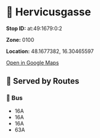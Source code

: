 # 🚉 Hervicusgasse


**Stop ID:** at:49:1679:0:2

**Zone:** 0100

**Location:** 48.1677382, 16.30465597

[Open in Google Maps](https://www.google.com/maps?q=48.1677382,16.30465597)

## 🚆 Served by Routes

### 🚌 Bus
- 16A
- 16A
- 16A
- 63A